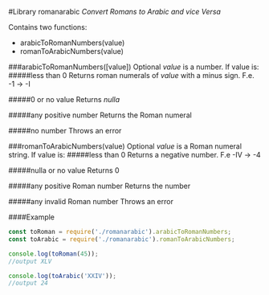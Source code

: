 
#Library romanarabic
_Convert Romans to Arabic and vice Versa_

Contains two functions:
- arabicToRomanNumbers(value)
- romanToArabicNumbers(value)

###arabicToRomanNumbers([value])
Optional _value_ is a number. If value is:
#####less than 0
Returns roman numerals of _value_ with a minus sign. F.e. -1 -> -I

#####0 or no value
Returns _nulla_

#####any positive number
Returns the Roman numeral

#####no number
Throws an error

###romanToArabicNumbers(value)
Optional _value_ is a Roman numeral string. If value is:
#####less than 0
Returns a negative number. F.e -IV -> -4

#####nulla or no value
Returns 0

#####any positive Roman number
Returns the number

#####any invalid Roman number
Throws an error

####Example
```javascript
const toRoman = require('./romanarabic').arabicToRomanNumbers;
const toArabic = require('./romanarabic').romanToArabicNumbers;

console.log(toRoman(45));   
//output XLV

console.log(toArabic('XXIV'));
//output 24
```